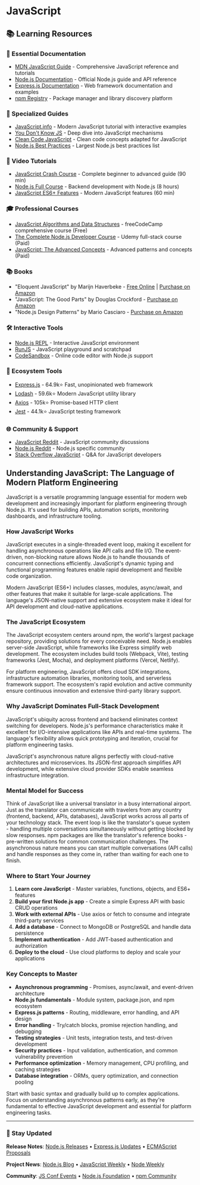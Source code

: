 # JavaScript

## 📚 Learning Resources

### 📖 Essential Documentation
- [MDN JavaScript Guide](https://developer.mozilla.org/en-US/docs/Web/JavaScript/Guide) - Comprehensive JavaScript reference and tutorials
- [Node.js Documentation](https://nodejs.org/docs/) - Official Node.js guide and API reference
- [Express.js Documentation](https://expressjs.com/en/guide/routing.html) - Web framework documentation and examples
- [npm Registry](https://www.npmjs.com/) - Package manager and library discovery platform

### 📝 Specialized Guides
- [JavaScript.info](https://javascript.info/) - Modern JavaScript tutorial with interactive examples
- [You Don't Know JS](https://github.com/getify/You-Dont-Know-JS) - Deep dive into JavaScript mechanisms
- [Clean Code JavaScript](https://github.com/ryanmcdermott/clean-code-javascript) - Clean code concepts adapted for JavaScript
- [Node.js Best Practices](https://github.com/goldbergyoni/nodebestpractices) - Largest Node.js best practices list

### 🎥 Video Tutorials
- [JavaScript Crash Course](https://www.youtube.com/watch?v=hdI2bqOjy3c) - Complete beginner to advanced guide (90 min)
- [Node.js Full Course](https://www.youtube.com/watch?v=Oe421EPjeBE) - Backend development with Node.js (8 hours)
- [JavaScript ES6+ Features](https://www.youtube.com/watch?v=nZ1DMMsyVyI) - Modern JavaScript features (60 min)

### 🎓 Professional Courses
- [JavaScript Algorithms and Data Structures](https://www.freecodecamp.org/learn/javascript-algorithms-and-data-structures/) - freeCodeCamp comprehensive course (Free)
- [The Complete Node.js Developer Course](https://www.udemy.com/course/the-complete-nodejs-developer-course-2/) - Udemy full-stack course (Paid)
- [JavaScript: The Advanced Concepts](https://www.udemy.com/course/advanced-javascript-concepts/) - Advanced patterns and concepts (Paid)

### 📚 Books
- "Eloquent JavaScript" by Marijn Haverbeke - [Free Online](https://eloquentjavascript.net/) | [Purchase on Amazon](https://www.amazon.com/dp/1593279507)
- "JavaScript: The Good Parts" by Douglas Crockford - [Purchase on Amazon](https://www.amazon.com/dp/0596517742)
- "Node.js Design Patterns" by Mario Casciaro - [Purchase on Amazon](https://www.amazon.com/dp/1839214112)

### 🛠️ Interactive Tools
- [Node.js REPL](https://nodejs.org/en/docs/guides/repl/) - Interactive JavaScript environment
- [RunJS](https://runjs.app/) - JavaScript playground and scratchpad
- [CodeSandbox](https://codesandbox.io/) - Online code editor with Node.js support

### 🚀 Ecosystem Tools
- [Express.js](https://github.com/expressjs/express) - 64.9k⭐ Fast, unopinionated web framework
- [Lodash](https://github.com/lodash/lodash) - 59.6k⭐ Modern JavaScript utility library
- [Axios](https://github.com/axios/axios) - 105k⭐ Promise-based HTTP client
- [Jest](https://github.com/facebook/jest) - 44.1k⭐ JavaScript testing framework

### 🌐 Community & Support
- [JavaScript Reddit](https://www.reddit.com/r/javascript/) - JavaScript community discussions
- [Node.js Reddit](https://www.reddit.com/r/node/) - Node.js specific community
- [Stack Overflow JavaScript](https://stackoverflow.com/questions/tagged/javascript) - Q&A for JavaScript developers

## Understanding JavaScript: The Language of Modern Platform Engineering

JavaScript is a versatile programming language essential for modern web development and increasingly important for platform engineering through Node.js. It's used for building APIs, automation scripts, monitoring dashboards, and infrastructure tooling.

### How JavaScript Works
JavaScript executes in a single-threaded event loop, making it excellent for handling asynchronous operations like API calls and file I/O. The event-driven, non-blocking nature allows Node.js to handle thousands of concurrent connections efficiently. JavaScript's dynamic typing and functional programming features enable rapid development and flexible code organization.

Modern JavaScript (ES6+) includes classes, modules, async/await, and other features that make it suitable for large-scale applications. The language's JSON-native support and extensive ecosystem make it ideal for API development and cloud-native applications.

### The JavaScript Ecosystem
The JavaScript ecosystem centers around npm, the world's largest package repository, providing solutions for every conceivable need. Node.js enables server-side JavaScript, while frameworks like Express simplify web development. The ecosystem includes build tools (Webpack, Vite), testing frameworks (Jest, Mocha), and deployment platforms (Vercel, Netlify).

For platform engineering, JavaScript offers cloud SDK integrations, infrastructure automation libraries, monitoring tools, and serverless framework support. The ecosystem's rapid evolution and active community ensure continuous innovation and extensive third-party library support.

### Why JavaScript Dominates Full-Stack Development
JavaScript's ubiquity across frontend and backend eliminates context switching for developers. Node.js's performance characteristics make it excellent for I/O-intensive applications like APIs and real-time systems. The language's flexibility allows quick prototyping and iteration, crucial for platform engineering tasks.

JavaScript's asynchronous nature aligns perfectly with cloud-native architectures and microservices. Its JSON-first approach simplifies API development, while extensive cloud provider SDKs enable seamless infrastructure integration.

### Mental Model for Success
Think of JavaScript like a universal translator in a busy international airport. Just as the translator can communicate with travelers from any country (frontend, backend, APIs, databases), JavaScript works across all parts of your technology stack. The event loop is like the translator's queue system - handling multiple conversations simultaneously without getting blocked by slow responses. npm packages are like the translator's reference books - pre-written solutions for common communication challenges. The asynchronous nature means you can start multiple conversations (API calls) and handle responses as they come in, rather than waiting for each one to finish.

### Where to Start Your Journey
1. **Learn core JavaScript** - Master variables, functions, objects, and ES6+ features
2. **Build your first Node.js app** - Create a simple Express API with basic CRUD operations
3. **Work with external APIs** - Use axios or fetch to consume and integrate third-party services
4. **Add a database** - Connect to MongoDB or PostgreSQL and handle data persistence
5. **Implement authentication** - Add JWT-based authentication and authorization
6. **Deploy to the cloud** - Use cloud platforms to deploy and scale your applications

### Key Concepts to Master
- **Asynchronous programming** - Promises, async/await, and event-driven architecture
- **Node.js fundamentals** - Module system, package.json, and npm ecosystem
- **Express.js patterns** - Routing, middleware, error handling, and API design
- **Error handling** - Try/catch blocks, promise rejection handling, and debugging
- **Testing strategies** - Unit tests, integration tests, and test-driven development
- **Security practices** - Input validation, authentication, and common vulnerability prevention
- **Performance optimization** - Memory management, CPU profiling, and caching strategies
- **Database integration** - ORMs, query optimization, and connection pooling

Start with basic syntax and gradually build up to complex applications. Focus on understanding asynchronous patterns early, as they're fundamental to effective JavaScript development and essential for platform engineering tasks.

---

### 📡 Stay Updated

**Release Notes**: [Node.js Releases](https://nodejs.org/en/about/releases/) • [Express.js Updates](https://github.com/expressjs/express/releases) • [ECMAScript Proposals](https://github.com/tc39/proposals)

**Project News**: [Node.js Blog](https://nodejs.org/en/blog/) • [JavaScript Weekly](https://javascriptweekly.com/) • [Node Weekly](https://nodeweekly.com/)

**Community**: [JS Conf Events](https://jsconf.com/) • [Node.js Foundation](https://foundation.nodejs.org/) • [npm Community](https://www.npmjs.com/community)